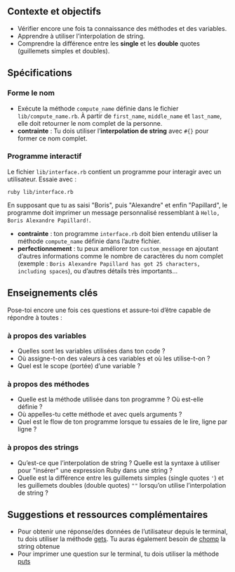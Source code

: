 ## Contexte et objectifs

- Vérifier encore une fois ta connaissance des méthodes et des variables.
- Apprendre à utiliser l’interpolation de string.
- Comprendre la différence entre les **single** et les **double** quotes (guillemets simples et doubles).

## Spécifications

### Forme le nom

- Exécute la méthode `compute_name` définie dans le fichier `lib/compute_name.rb`. À partir de `first_name`, `middle_name` et `last_name`, elle doit retourner le nom complet de la personne.
- **contrainte** : Tu dois utiliser l’**interpolation de string** avec `#{}` pour former ce nom complet.

### Programme interactif

Le fichier `lib/interface.rb` contient un programme pour interagir avec un utilisateur. Essaie avec :

``` {.bash}
ruby lib/interface.rb
```

En supposant que tu as saisi "Boris", puis "Alexandre" et enfin "Papillard", le programme doit imprimer un message personnalisé ressemblant à `Hello, Boris Alexandre Papillard!`.

- **contrainte** : ton programme `interface.rb` doit bien entendu utiliser la méthode `compute_name` définie dans l’autre fichier.
- **perfectionnement** : tu peux améliorer ton `custom_message` en ajoutant d’autres informations comme le nombre de caractères du nom complet (exemple : `Boris Alexandre Papillard has got 25 characters, including spaces`), ou d’autres détails très importants…

## Enseignements clés

Pose-toi encore une fois ces questions et assure-toi d’être capable de répondre à toutes :

### à propos des variables

- Quelles sont les variables utilisées dans ton code ?
- Où assigne-t-on des valeurs à ces variables et où les utilise-t-on ?
- Quel est le scope (portée) d’une variable ?

### à propos des méthodes

- Quelle est la méthode utilisée dans ton programme ? Où est-elle définie ?
- Où appelles-tu cette méthode et avec quels arguments ?
- Quel est le flow de ton programme lorsque tu essaies de le lire, ligne par ligne ?

### à propos des strings

- Qu’est-ce que l’interpolation de string ? Quelle est la syntaxe à utiliser pour "insérer" une expression Ruby dans une string ?
- Quelle est la différence entre les guillemets simples (single quotes `'`) et les guillemets doubles (double quotes) `""` lorsqu’on utilise l’interpolation de string ?

## Suggestions et ressources complémentaires

- Pour obtenir une réponse/des données de l’utilisateur depuis le terminal, tu dois utiliser la méthode [gets](http://www.ruby-doc.org/docs/Tutorial/part_02/user_input.html). Tu auras également besoin de [chomp](https://ruby-doc.org/core-2.5.3/String.html#method-i-chomp) la string obtenue
- Pour imprimer une question sur le terminal, tu dois utiliser la méthode [puts](http://www.ruby-doc.org/core-2.5.3/IO.html#method-i-puts)

